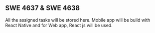 ## SWE 4637 & SWE 4638 ##

All the assigned tasks will be stored here. Mobile app will be build with React Native and for Web app, React js will be used.   